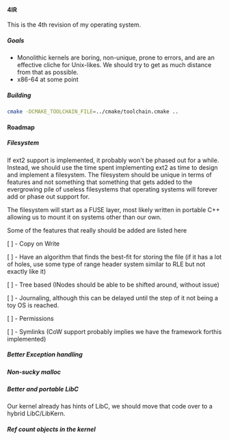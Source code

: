 #### 4IR

This is the 4th revision of my operating system.

##### Goals
- Monolithic kernels are boring, non-unique, prone to errors, and are an effective cliche for Unix-likes. We should try to get as much distance from that as possible.
- x86-64 at some point


##### Building

```bash
cmake -DCMAKE_TOOLCHAIN_FILE=../cmake/toolchain.cmake ..
```


#### Roadmap

##### Filesystem

If ext2 support is implemented, it probably won't be phased out for a while. Instead, we should use the time spent implementing ext2 as time to design and implement a filesystem. The filesystem should be unique in terms of features and not something that something that gets added to the evergrowing pile of useless filesystems that operating systems will forever add or phase out support for.

The filesystem will start as a FUSE layer, most likely written in portable C++ allowing us to mount it on systems other than our own.

Some of the features that really should be added are listed here

[ ] - Copy on Write

[ ] - Have an algorithm that finds the best-fit for storing the file (if it has a lot of holes, use some type of range header system similar to RLE but not exactly like it)

[ ] - Tree based (INodes should be able to be shifted around, without issue)

[ ] - Journaling, although this can be delayed until the step of it not being a toy OS is reached. 

[ ] - Permissions

[ ] - Symlinks (CoW support probably implies we have the framework forthis implemented)

##### Better Exception handling

##### Non-sucky malloc

##### Better and portable LibC

Our kernel already has hints of LibC, we should move that code over to a hybrid LibC/LibKern.

##### Ref count objects in the kernel
